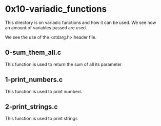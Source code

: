 # 0x10-variadic_functions

This directory is on variadic functions and how it can be used. We see how an amount of variables passed are used.

We see the use of the <stdarg.h> header file.

## 0-sum_them_all.c

This function is used to return the sum of all its parameter

## 1-print_numbers.c
This function is used to print numbers

## 2-print_strings.c
This function is used to print strings
